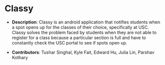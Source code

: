 # Classy 

- **Description**: Classy is an android application that notifies students when a spot opens up for the classes of their choice, specifically at USC. Classy solves the problem faced by students when they are not able to register for a class because a particular section is full and have to constantly check the USC portal to see if spots open up. 

- **Contributors**: Tushar Singhal,
		Kyle Fait,
	    Edward Hu,
            Julia Lin,
	    Parshav Kothary